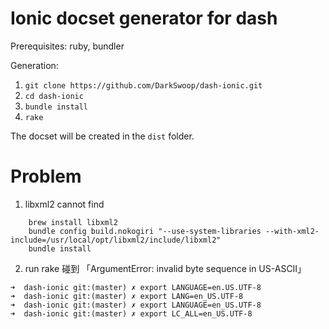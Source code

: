 # Ionic docset generator for dash

Prerequisites: ruby, bundler

Generation:

1. ```git clone https://github.com/DarkSwoop/dash-ionic.git```
2. ```cd dash-ionic```
3. ```bundle install```
4. ```rake```

The docset will be created in the ```dist``` folder. 

# Problem
1. libxml2 cannot find
```
	brew install libxml2
	bundle config build.nokogiri "--use-system-libraries --with-xml2-include=/usr/local/opt/libxml2/include/libxml2" 
	bundle install
```


2. run rake 碰到 「ArgumentError: invalid byte sequence in US-ASCII」

```
➜  dash-ionic git:(master) ✗ export LANGUAGE=en.US.UTF-8
➜  dash-ionic git:(master) ✗ export LANG=en_US.UTF-8
➜  dash-ionic git:(master) ✗ export LANGUAGE=en_US.UTF-8
➜  dash-ionic git:(master) ✗ export LC_ALL=en_US.UTF-8
```

